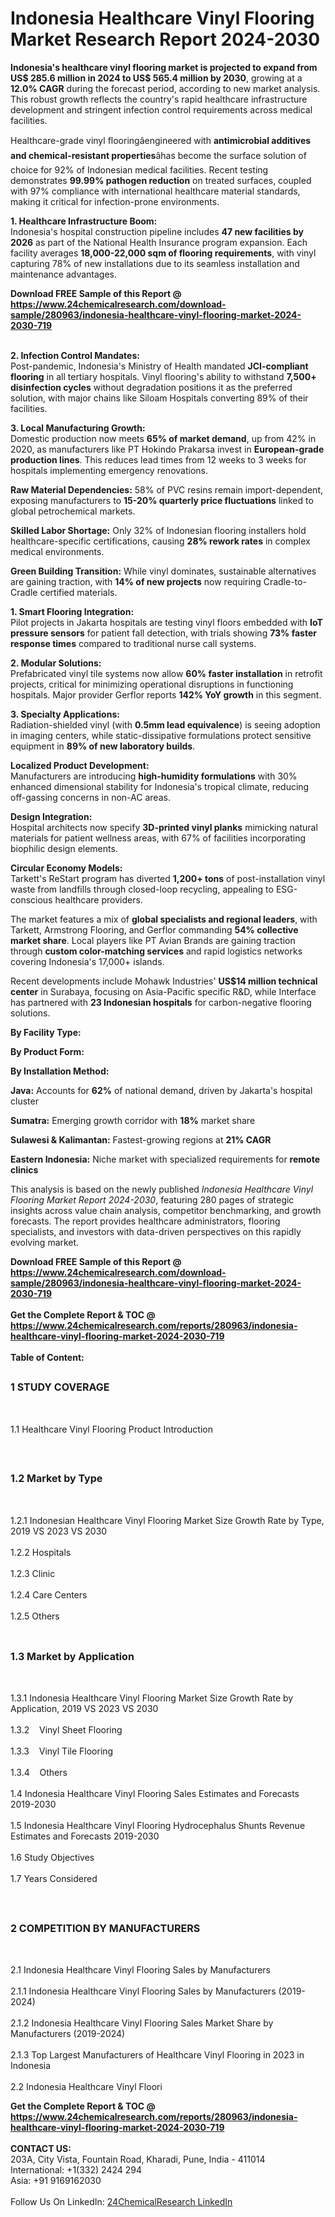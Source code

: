 <h1>Indonesia Healthcare Vinyl Flooring   Market Research Report 2024-2030</h1><p><strong>Indonesia's healthcare vinyl flooring market is projected to expand from US$ 285.6 million in 2024 to US$ 565.4 million by 2030</strong>, growing at a <strong>12.0% CAGR</strong> during the forecast period, according to new market analysis. This robust growth reflects the country's rapid healthcare infrastructure development and stringent infection control requirements across medical facilities.</p><p>Healthcare-grade vinyl flooringâengineered with <strong>antimicrobial additives and chemical-resistant properties</strong>âhas become the surface solution of choice for 92% of Indonesian medical facilities. Recent testing demonstrates <strong>99.99% pathogen reduction</strong> on treated surfaces, coupled with 97% compliance with international healthcare material standards, making it critical for infection-prone environments.</p><p><strong>1. Healthcare Infrastructure Boom:</strong><br>
Indonesia's hospital construction pipeline includes <strong>47 new facilities by 2026</strong> as part of the National Health Insurance program expansion. Each facility averages <strong>18,000-22,000 sqm of flooring requirements</strong>, with vinyl capturing 78% of new installations due to its seamless installation and maintenance advantages.</p><div><b>Download FREE Sample of this Report @ 
            <a href="https://www.24chemicalresearch.com/download-sample/280963/indonesia-healthcare-vinyl-flooring-market-2024-2030-719">
            https://www.24chemicalresearch.com/download-sample/280963/indonesia-healthcare-vinyl-flooring-market-2024-2030-719</a></b></div><br><p><strong>2. Infection Control Mandates:</strong><br>
Post-pandemic, Indonesia's Ministry of Health mandated <strong>JCI-compliant flooring</strong> in all tertiary hospitals. Vinyl flooring's ability to withstand <strong>7,500+ disinfection cycles</strong> without degradation positions it as the preferred solution, with major chains like Siloam Hospitals converting 89% of their facilities.</p><p><strong>3. Local Manufacturing Growth:</strong><br>
Domestic production now meets <strong>65% of market demand</strong>, up from 42% in 2020, as manufacturers like PT Hokindo Prakarsa invest in <strong>European-grade production lines</strong>. This reduces lead times from 12 weeks to 3 weeks for hospitals implementing emergency renovations.</p><p><strong>Raw Material Dependencies:</strong> 58% of PVC resins remain import-dependent, exposing manufacturers to <strong>15-20% quarterly price fluctuations</strong> linked to global petrochemical markets.</p><p><strong>Skilled Labor Shortage:</strong> Only 32% of Indonesian flooring installers hold healthcare-specific certifications, causing <strong>28% rework rates</strong> in complex medical environments.</p><p><strong>Green Building Transition:</strong> While vinyl dominates, sustainable alternatives are gaining traction, with <strong>14% of new projects</strong> now requiring Cradle-to-Cradle certified materials.</p><p><strong>1. Smart Flooring Integration:</strong><br>
Pilot projects in Jakarta hospitals are testing vinyl floors embedded with <strong>IoT pressure sensors</strong> for patient fall detection, with trials showing <strong>73% faster response times</strong> compared to traditional nurse call systems.</p><p><strong>2. Modular Solutions:</strong><br>
Prefabricated vinyl tile systems now allow <strong>60% faster installation</strong> in retrofit projects, critical for minimizing operational disruptions in functioning hospitals. Major provider Gerflor reports <strong>142% YoY growth</strong> in this segment.</p><p><strong>3. Specialty Applications:</strong><br>
Radiation-shielded vinyl (with <strong>0.5mm lead equivalence</strong>) is seeing adoption in imaging centers, while static-dissipative formulations protect sensitive equipment in <strong>89% of new laboratory builds</strong>.</p><p><strong>Localized Product Development:</strong><br>
Manufacturers are introducing <strong>high-humidity formulations</strong> with 30% enhanced dimensional stability for Indonesia's tropical climate, reducing off-gassing concerns in non-AC areas.</p><p><strong>Design Integration:</strong><br>
Hospital architects now specify <strong>3D-printed vinyl planks</strong> mimicking natural materials for patient wellness areas, with 67% of facilities incorporating biophilic design elements.</p><p><strong>Circular Economy Models:</strong><br>
Tarkett's ReStart program has diverted <strong>1,200+ tons</strong> of post-installation vinyl waste from landfills through closed-loop recycling, appealing to ESG-conscious healthcare providers.</p><p>The market features a mix of <strong>global specialists and regional leaders</strong>, with Tarkett, Armstrong Flooring, and Gerflor commanding <strong>54% collective market share</strong>. Local players like PT Avian Brands are gaining traction through <strong>custom color-matching services</strong> and rapid logistics networks covering Indonesia's 17,000+ islands.</p><p>Recent developments include Mohawk Industries' <strong>US$14 million technical center</strong> in Surabaya, focusing on Asia-Pacific specific R&amp;D, while Interface has partnered with <strong>23 Indonesian hospitals</strong> for carbon-negative flooring solutions.</p><p><strong>By Facility Type:</strong></p><p><strong>By Product Form:</strong></p><p><strong>By Installation Method:</strong></p><p><strong>Java:</strong> Accounts for <strong>62%</strong> of national demand, driven by Jakarta's hospital cluster</p><p><strong>Sumatra:</strong> Emerging growth corridor with <strong>18%</strong> market share</p><p><strong>Sulawesi &amp; Kalimantan:</strong> Fastest-growing regions at <strong>21% CAGR</strong></p><p><strong>Eastern Indonesia:</strong> Niche market with specialized requirements for <strong>remote clinics</strong></p><p>This analysis is based on the newly published <em>Indonesia Healthcare Vinyl Flooring Market Report 2024-2030</em>, featuring 280 pages of strategic insights across value chain analysis, competitor benchmarking, and growth forecasts. The report provides healthcare administrators, flooring specialists, and investors with data-driven perspectives on this rapidly evolving market.</p><div><b>Download FREE Sample of this Report @ 
            <a href="https://www.24chemicalresearch.com/download-sample/280963/indonesia-healthcare-vinyl-flooring-market-2024-2030-719">
            https://www.24chemicalresearch.com/download-sample/280963/indonesia-healthcare-vinyl-flooring-market-2024-2030-719</a></b></div><br><div><b>Get the Complete Report & TOC @ 
            <a href="https://www.24chemicalresearch.com/reports/280963/indonesia-healthcare-vinyl-flooring-market-2024-2030-719">
            https://www.24chemicalresearch.com/reports/280963/indonesia-healthcare-vinyl-flooring-market-2024-2030-719</a></b></div><br>
            <b>Table of Content:</b><p><h2><span style="font-size:16px"><strong>1 STUDY COVERAGE</strong></span></h2><br />
<p>1.1 Healthcare Vinyl Flooring   Product Introduction</p><br />
<h2><span style="font-size:16px"><strong>1.2 Market by Type</strong></span></h2><br />
<p>1.2.1 Indonesian Healthcare Vinyl Flooring   Market Size Growth Rate by Type, 2019 VS 2023 VS 2030<br /><br />
1.2.2 Hospitals&nbsp;&nbsp; &nbsp;<br /><br />
1.2.3 Clinic<br /><br />
1.2.4 Care Centers<br /><br />
1.2.5 Others<br /><br />
<h2><span style="font-size:16px"><strong>1.3 Market by Application</strong></span></h2><br />
<p>1.3.1 Indonesia Healthcare Vinyl Flooring   Market Size Growth Rate by Application, 2019 VS 2023 VS 2030<br /><br />
1.3.2&nbsp;&nbsp; &nbsp;Vinyl Sheet Flooring<br /><br />
1.3.3&nbsp;&nbsp; &nbsp;Vinyl Tile Flooring<br /><br />
1.3.4&nbsp;&nbsp; &nbsp;Others<br /><br />
1.4 Indonesia Healthcare Vinyl Flooring   Sales Estimates and Forecasts 2019-2030<br /><br />
1.5 Indonesia Healthcare Vinyl Flooring   Hydrocephalus Shunts Revenue Estimates and Forecasts 2019-2030<br /><br />
1.6 Study Objectives<br /><br />
1.7 Years Considered</p><br />
<h2><span style="font-size:16px"><strong>2 COMPETITION BY MANUFACTURERS</strong></span></h2><br />
<p>2.1 Indonesia Healthcare Vinyl Flooring   Sales by Manufacturers<br /><br />
2.1.1 Indonesia Healthcare Vinyl Flooring   Sales by Manufacturers (2019-2024)<br /><br />
2.1.2 Indonesia Healthcare Vinyl Flooring   Sales Market Share by Manufacturers (2019-2024)<br /><br />
2.1.3 Top Largest Manufacturers of Healthcare Vinyl Flooring   in 2023 in Indonesia<br /><br />
2.2 Indonesia Healthcare Vinyl Floori</p><div><b>Get the Complete Report & TOC @ 
            <a href="https://www.24chemicalresearch.com/reports/280963/indonesia-healthcare-vinyl-flooring-market-2024-2030-719">
            https://www.24chemicalresearch.com/reports/280963/indonesia-healthcare-vinyl-flooring-market-2024-2030-719</a></b></div><br><b>CONTACT US:</b><br>
            203A, City Vista, Fountain Road, Kharadi, Pune, India - 411014<br>
            International: +1(332) 2424 294<br>
            Asia: +91 9169162030 <br><br>
            Follow Us On LinkedIn: <a href="https://www.linkedin.com/company/24chemicalresearch/">24ChemicalResearch LinkedIn</a>